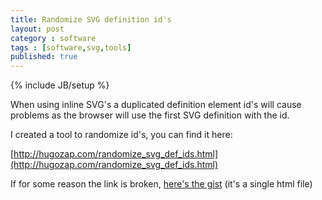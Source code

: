 ```yaml
---
title: Randomize SVG definition id's
layout: post
category : software
tags : [software,svg,tools]
published: true
---
```

{% include JB/setup %}

When using inline SVG's a duplicated definition element id's will cause problems as the browser will use the first SVG definition with the id.

I created a tool to randomize id's, you can find it here:

[http://hugozap.com/randomize_svg_def_ids.html](http://hugozap.com/randomize_svg_def_ids.html)

If for some reason the link is broken, [here's the gist](https://gist.github.com/hugozap/a0b96b14d25bad83cbe73b0d21d182d9) (it's a single html file) 

